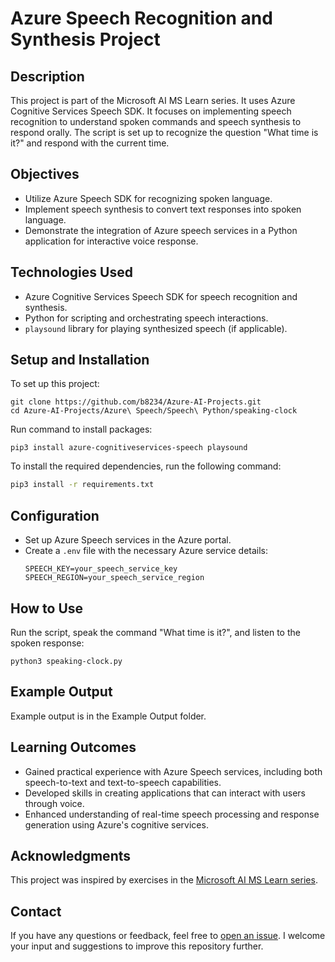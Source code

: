 # Azure Speech Recognition and Synthesis Project

## Description
This project is part of the Microsoft AI MS Learn series. It uses Azure Cognitive Services Speech SDK. It focuses on implementing speech recognition to understand spoken commands and speech synthesis to respond orally. The script is set up to recognize the question "What time is it?" and respond with the current time.

## Objectives
- Utilize Azure Speech SDK for recognizing spoken language.
- Implement speech synthesis to convert text responses into spoken language.
- Demonstrate the integration of Azure speech services in a Python application for interactive voice response.

## Technologies Used
- Azure Cognitive Services Speech SDK for speech recognition and synthesis.
- Python for scripting and orchestrating speech interactions.
- `playsound` library for playing synthesized speech (if applicable).

## Setup and Installation
To set up this project:

```
git clone https://github.com/b8234/Azure-AI-Projects.git
cd Azure-AI-Projects/Azure\ Speech/Speech\ Python/speaking-clock
```

Run command to install packages:

```
pip3 install azure-cognitiveservices-speech playsound
```

To install the required dependencies, run the following command:

```bash
pip3 install -r requirements.txt
```


## Configuration
- Set up Azure Speech services in the Azure portal.
- Create a `.env` file with the necessary Azure service details:
  ```
  SPEECH_KEY=your_speech_service_key
  SPEECH_REGION=your_speech_service_region
  ```

## How to Use
Run the script, speak the command "What time is it?", and listen to the spoken response:

```
python3 speaking-clock.py
```

## Example Output
Example output is in the Example Output folder.

## Learning Outcomes
- Gained practical experience with Azure Speech services, including both speech-to-text and text-to-speech capabilities.
- Developed skills in creating applications that can interact with users through voice.
- Enhanced understanding of real-time speech processing and response generation using Azure's cognitive services.

## Acknowledgments
This project was inspired by exercises in the [Microsoft AI MS Learn series](https://learn.microsoft.com/en-us/training/).

## Contact

If you have any questions or feedback, feel free to [open an issue](https://github.com/b8234/Azure-AI-Projects/issues/new). I welcome your input and suggestions to improve this repository further.
